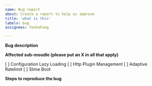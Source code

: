 ```yaml
---
name: Bug report
about: Create a report to help us improve
title: 'what is this'
labels: bug
assignees: YonkaFang

---
```


**Bug description**

**Affected sub-moudle (please put an X in all that apply)**

[ ] Configuration Lazy Loading
[ ] Http Plugin Management
[ ] Adaptive Ratelimit
[ ] Slime Boot

**Steps to reproduce the bug**
